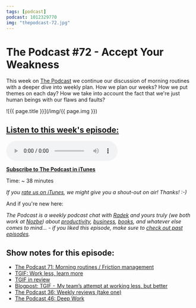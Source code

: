 ```yaml
---
tags: [podcast]
podcast: 1012329770
img: "thepodcast-72.jpg"
---
```


# The Podcast #72 - Accept  Your Weakness

This week on [The Podcast][p] we continue our discussion of morning routines with a deeper dive into weekly plan. How we plan our weeks? How we put themes on each day? How we take into account the fact that we're just human beings with our flaws and faults?

<!--More-->

![{{ page.title }}](/img/{{ page.img }})

## [Listen to this week's episode:][e]

<audio controls>
<source src="https://files.nozbe.com/podcast/072.mp3" type="audio/mpeg">
</audio>

**[Subscribe to The Podcast in iTunes][i]**

Time: ~ 38 minutes

*If you [rate us on iTunes][i], we might give you a shout-out on air! Thanks! :-)*

And if you're new here:

*The Podcast is a weekly podcast chat with [Radek][r] and yours truly (we both work at [Nozbe][n]) about [productivity](/productivity), [business](/business), [books](/books), and whatever else comes to mind… - if you liked this episode, make sure to [check out past episodes](/podcast).*

## Show notes for this episode:

  * [The Podcast 71: Morning routines / Friction management](http://thepodcast.fm/71)
  * [TGIF: Work less, learn more](http://thepodcast.fm/episodes/60)
  * [TGIF in review](http://thepodcast.fm/70)
  * [Blogpost: TGIF -  My team’s attempt at working less, but better](https://nooffice.org/tgif-my-teams-attempt-at-working-less-but-better-360cd61de2f8#.ubhs7mq2a)
  * [The Podcast 36: Weekly reviews (take one)](http://thepodcast.fm/episodes/36)
  * [The Podcast 46: Deep Work](http://thepodcast.fm/episodes/46)

[e]: http://thepodcast.fm/episodes/72

[p]: https://michael.gratis/thepodcastfm
[n]: https://nozbe.com/?a=mike
[r]: https://michael.gratis/radex
[i]: https://michael.gratis/thepodcast
[r]: http://radex.io